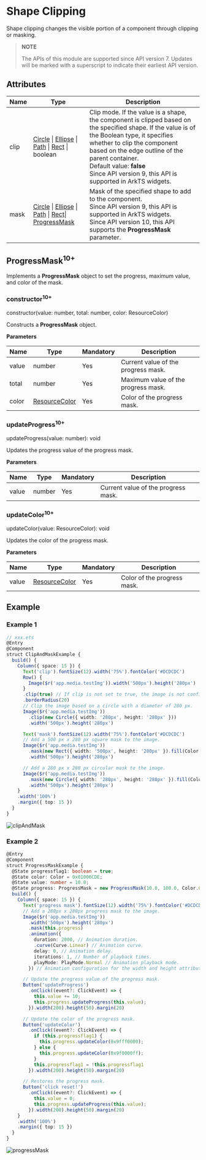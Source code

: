 # Shape Clipping

Shape clipping changes the visible portion of a component through clipping or masking.

>  **NOTE**
>
> The APIs of this module are supported since API version 7. Updates will be marked with a superscript to indicate their earliest API version.


## Attributes


| Name   | Type                                    | Description                                 |
| -----| ------------------------------------------ | ------------------------------------ |
| clip | [Circle](ts-drawing-components-circle.md) \| [Ellipse](ts-drawing-components-ellipse.md) \| [Path](ts-drawing-components-path.md) \| [Rect](ts-drawing-components-rect.md) \| boolean | Clip mode. If the value is a shape, the component is clipped based on the specified shape. If the value is of the Boolean type, it specifies whether to clip the component based on the edge outline of the parent container.<br>Default value: **false**<br>Since API version 9, this API is supported in ArkTS widgets.|
| mask | [Circle](ts-drawing-components-circle.md) \| [Ellipse](ts-drawing-components-ellipse.md) \| [Path](ts-drawing-components-path.md) \| [Rect](ts-drawing-components-rect.md)\| [ProgressMask](##progressmask10)  | Mask of the specified shape to add to the component.<br>Since API version 9, this API is supported in ArkTS widgets.<br>Since API version 10, this API supports the **ProgressMask** parameter.|

## ProgressMask<sup>10+</sup>

Implements a **ProgressMask** object to set the progress, maximum value, and color of the mask.

### constructor<sup>10+</sup>

constructor(value: number, total: number, color: ResourceColor)

Constructs a **ProgressMask** object.

**Parameters**

| Name| Type                                  | Mandatory| Description          |
| ------ | ------------------------------------------ | ---- | ------------------ |
| value  | number                                     | Yes  | Current value of the progress mask.|
| total  | number                                     | Yes  | Maximum value of the progress mask.|
| color  | [ResourceColor](ts-types.md#resourcecolor) | Yes  | Color of the progress mask.  |

### updateProgress<sup>10+</sup>

updateProgress(value: number): void

Updates the progress value of the progress mask.

**Parameters**

| Name| Type| Mandatory| Description          |
| ------ | -------- | ---- | ------------------ |
| value  | number   | Yes  | Current value of the progress mask.|

### updateColor<sup>10+</sup>

updateColor(value: ResourceColor): void

Updates the color of the progress mask.

**Parameters**

| Name| Type                                  | Mandatory| Description        |
| ------ | ------------------------------------------ | ---- | ---------------- |
| value  | [ResourceColor](ts-types.md#resourcecolor) | Yes  | Color of the progress mask.|



## Example

### Example 1

```ts
// xxx.ets
@Entry
@Component
struct ClipAndMaskExample {
  build() {
    Column({ space: 15 }) {
      Text('clip').fontSize(12).width('75%').fontColor('#DCDCDC')
      Row() {
        Image($r('app.media.testImg')).width('500px').height('280px')
      }
      .clip(true) // If clip is not set to true, the image is not confined by the rounded corners of the <Row> component and may extend beyond the <Row> component.
      .borderRadius(20)
      // Clip the image based on a circle with a diameter of 280 px.
      Image($r('app.media.testImg'))
        .clip(new Circle({ width: '280px', height: '280px' }))
        .width('500px').height('280px')

      Text('mask').fontSize(12).width('75%').fontColor('#DCDCDC')
      // Add a 500 px x 280 px square mask to the image.
      Image($r('app.media.testImg'))
        .mask(new Rect({ width: '500px', height: '280px' }).fill(Color.Gray))
        .width('500px').height('280px')

      // Add a 280 px x 280 px circular mask to the image.
      Image($r('app.media.testImg'))
        .mask(new Circle({ width: '280px', height: '280px' }).fill(Color.Gray))
        .width('500px').height('280px')
    }
    .width('100%')
    .margin({ top: 15 })
  }
}
```

![clipAndMask](figures/clipAndMask.PNG)

### Example 2

```ts
@Entry
@Component
struct ProgressMaskExample {
  @State progressflag1: boolean = true;
  @State color: Color = 0x01006CDE;
  @State value: number = 10.0;
  @State progress: ProgressMask = new ProgressMask(10.0, 100.0, Color.Gray);
  build() {
    Column({ space: 15 }) {
      Text('progress mask').fontSize(12).width('75%').fontColor('#DCDCDC')
      // Add a 280px x 280px progress mask to the image.
      Image($r('app.media.testImg'))
        .width('500px').height('280px')
        .mask(this.progress)
        .animation({
          duration: 2000, // Animation duration.
          .curve(Curve.Linear) // Animation curve.
          delay: 0, // Animation delay.
          iterations: 1, // Number of playback times.
          playMode: PlayMode.Normal // Animation playback mode.
        }) // Animation configuration for the width and height attributes of the <Button> component.

      // Update the progress value of the progress mask.
      Button('updateProgress')
        .onClick((event?: ClickEvent) => {
          this.value += 10;
          this.progress.updateProgress(this.value);
        }).width(200).height(50).margin(20)

      // Update the color of the progress mask.
      Button('updateColor')
        .onClick((event?: ClickEvent) => {
          if (this.progressflag1) {
            this.progress.updateColor(0x9fff0000);
          } else {
            this.progress.updateColor(0x9f0000ff);
          }
          this.progressflag1 = !this.progressflag1
        }).width(200).height(50).margin(20)

      // Restores the progress mask.
      Button('click reset!')
        .onClick((event?: ClickEvent) => {
          this.value = 0;
          this.progress.updateProgress(this.value);
        }).width(200).height(50).margin(20)
    }
    .width('100%')
    .margin({ top: 15 })
  }
}
```

![progressMask](figures/progressMask.PNG)
